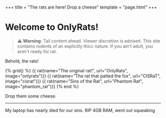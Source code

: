 +++
title = "The rats are here! Drop a cheese"
template = "page.html"
+++

# Welcome to OnlyRats!
> **⚠️ Warning**: Tail content ahead. Viewer discretion is advised. This site contains rodents of an explicitly thicc nature. If you ain't adult, you aren't ready for rat.

Behold, the rats!

{% grid() %}
  {{ rat(name="The original rat!", url="OnlyRats", image="onlyrats")}}
  {{ rat(name="The rat that patted the fox", url="CISRaT", image="cisrat")}}
  {{ rat(name="Sins of the Rat", url="Phantom Rat", image="phantom_rat")}}
{% end %}

Drop them some cheese.

---

My laptop has nearly died for our sins. RIP 4GB RAM, went out squeaking